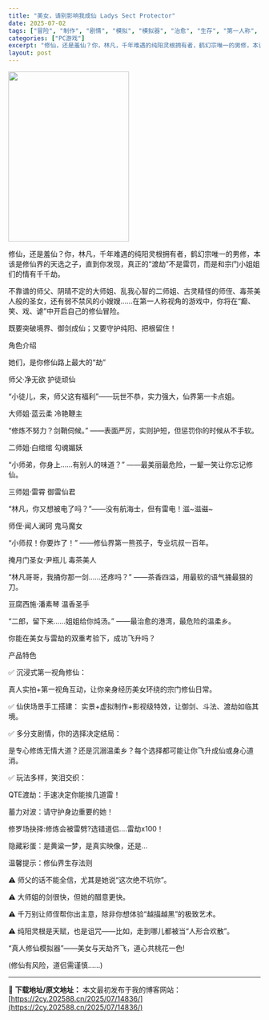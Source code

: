 ```yaml
---
title: "美女，请别影响我成仙 Ladys Sect Protector"
date: 2025-07-02
tags: ["冒险", "制作", "剧情", "模拟", "模拟器", "治愈", "生存", "第一人称", "第一人称视角", "美女"]
categories: ["PC游戏"]
excerpt: "修仙，还是羞仙？你，林凡，千年难遇的纯阳灵根拥有者，鹤幻宗唯一的男修，本该是修仙界的天选之子，直到你发现，真正的“渡劫”不是雷罚，而是和宗门小姐姐们的情有千千劫。 不靠谱的师父、阴晴不定的大师姐、乱我心智的二师姐、古灵精怪的师侄、毒茶美人般的圣女，还有弱不禁风的小嫂嫂……在第一人称视角的游戏中，你将&hellip;"
layout: post
---
```


<img class="aligncenter size-full wp-image-14845" src="https://2cy.202588.cn/wp-content/uploads/2025/07/2025070207432616.webp" alt="" width="241" height="339" />

修仙，还是羞仙？你，林凡，千年难遇的纯阳灵根拥有者，鹤幻宗唯一的男修，本该是修仙界的天选之子，直到你发现，真正的“渡劫”不是雷罚，而是和宗门小姐姐们的情有千千劫。

不靠谱的师父、阴晴不定的大师姐、乱我心智的二师姐、古灵精怪的师侄、毒茶美人般的圣女，还有弱不禁风的小嫂嫂……在第一人称视角的游戏中，你将在“癫、笑、戏、谑”中开启自己的修仙冒险。

既要突破境界、御剑成仙；又要守护纯阳、把根留住！

角色介绍

她们，是你修仙路上最大的“劫”

师父·净无欲 护徒顽仙

“小徒儿，来，师父这有福利”——玩世不恭，实力强大，仙界第一卡点姐。

大师姐·蓝云柔 冷艳鞭主

“修炼不努力？剑鞘伺候。” ——表面严厉，实则护短，但惩罚你的时候从不手软。

二师姐·白绾绾 勾魂媚妖

“小师弟，你身上……有别人的味道？” ——最美丽最危险，一颦一笑让你忘记修仙。

三师姐·雷霄 御雷仙君

“林凡，你又想被电了吗？”——没有航海士，但有雷电！滋~滋~~滋~~~

师侄·闻人澜珂 鬼马魔女

“小师叔！你要炸了！” ——修仙界第一熊孩子，专业坑叔一百年。

掩月门圣女·尹瓶儿 毒茶美人

“林凡哥哥，我捅你那一剑……还疼吗？” ——茶香四溢，用最软的语气捅最狠的刀。

豆腐西施·潘素琴 温香圣手

“二郎，留下来……姐姐给你炖汤。” ——最治愈的港湾，最危险的温柔乡。

你能在美女与雷劫的双重考验下，成功飞升吗？

产品特色

✅ 沉浸式第一视角修仙：

真人实拍+第一视角互动，让你亲身经历美女环绕的宗门修仙日常。

✅ 仙侠场景手工搭建：
实景+虚拟制作+影视级特效，让御剑、斗法、渡劫如临其境。

✅ 多分支剧情，你的选择决定结局：

是专心修炼无情大道？还是沉溺温柔乡？每个选择都可能让你飞升成仙或身心道消。

✅ 玩法多样，笑泪交织：

QTE渡劫：手速决定你能挨几道雷！

蓄力对波：请守护身边重要的她！

修罗场抉择:修炼会被雷劈?选错道侣....雷劫x100！

隐藏彩蛋：是黄粱一梦，是真实映像，还是...

温馨提示：修仙界生存法则

⚠️ 师父的话不能全信，尤其是她说“这次绝不坑你”。

⚠️ 大师姐的剑很快，但她的醋意更快。

⚠️ 千万别让师侄帮你出主意，除非你想体验“越描越黑”的极致艺术。

⚠️ 纯阳灵根是天赋，也是诅咒——比如，走到哪儿都被当“人形合欢散”。

“真人修仙模拟器”——美女与天劫齐飞，道心共桃花一色!

(修仙有风险，道侣需谨慎……)

---
📖 **下载地址/原文地址：** 本文最初发布于我的博客网站：[https://2cy.202588.cn/2025/07/14836/](https://2cy.202588.cn/2025/07/14836/)

